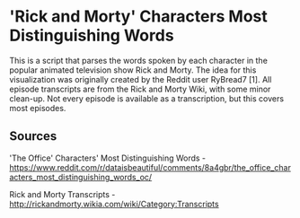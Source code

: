 # 'Rick and Morty' Characters Most Distinguishing Words

This is a script that parses the words spoken by each character in the popular animated television show Rick and Morty.
The idea for this visualization was originally created by the Reddit user RyBread7 [1].
All episode transcripts are from the Rick and Morty Wiki, with some minor clean-up.
Not every episode is available as a transcription, but this covers most episodes.

## Sources
'The Office' Characters' Most Distinguishing Words - https://www.reddit.com/r/dataisbeautiful/comments/8a4gbr/the_office_characters_most_distinguishing_words_oc/

Rick and Morty Transcripts - http://rickandmorty.wikia.com/wiki/Category:Transcripts
